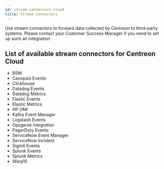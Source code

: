 ```yaml
---
id: stream-connectors-cloud
title: Stream connectors
---
```


Use stream connectors to forward data collected by Centreon to third-party systems. Please contact your Customer Success Manager if you need to set up such an integration.

## List of available stream connectors for Centreon Cloud

* BSM
* Canopsis Events
* Clickhouse
* Datadog Events
* Datadog Metrics
* Elastic Events
* Elastic Metrics
* HP OMI
* Kafka Event Manager
* Logstash Events
* Opsgenie integration
* PagerDuty Events
* ServiceNow Event Manager
* ServiceNow Incident
* Signl4 Events
* Splunk Events
* Splunk Metrics
* Warp10
